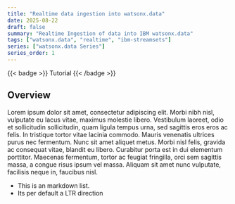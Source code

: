 ```yaml
---
title: "Realtime data ingestion into watsonx.data"
date: 2025-08-22
draft: false
summary: "Realtime Ingestion of data into IBM watsonx.data"
tags: ["watsonx.data", "realtime", "ibm-streamsets"]
series: ["watsonx.data Series"]
series_order: 1
---
```


{{< badge >}}
Tutorial
{{< /badge >}}

## Overview

Lorem ipsum dolor sit amet, consectetur adipiscing elit. Morbi nibh nisl, vulputate eu lacus vitae, maximus molestie libero. Vestibulum laoreet, odio et sollicitudin sollicitudin, quam ligula tempus urna, sed sagittis eros eros ac felis. In tristique tortor vitae lacinia commodo. Mauris venenatis ultrices purus nec fermentum. Nunc sit amet aliquet metus. Morbi nisl felis, gravida ac consequat vitae, blandit eu libero. Curabitur porta est in dui elementum porttitor. Maecenas fermentum, tortor ac feugiat fringilla, orci sem sagittis massa, a congue risus ipsum vel massa. Aliquam sit amet nunc vulputate, facilisis neque in, faucibus nisl.

- This is an markdown list.
- Its per default a LTR direction


